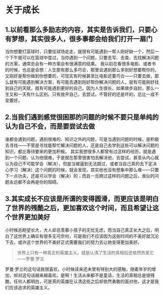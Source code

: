 # 关于成长

## 1.以前看那么多励志的内容，其实是告诉我们，只要心有梦想，其实很多人，很多事都会给我们打开一扇门

当你想要打篮球时，只要往球场走走，就很有可能遇到一帮人刚好缺一个，然后一个下午就可以在篮球中度过，当你遇到一个问题，只要去写、去查、去找解决问题的方案，通常总会有一种方案会有很满意的结果。
我以前在看很多电影、或者书的时候，也总是会想：人生那有那么多巧合，那里会遇到那么多刚好想要帮你的，又刚好是帮你做到你想要的，可现实有时候甚至比电影还要巧合——只要去做，那么就有可能遇到解决方案，有可能去遇到刚好帮你解决问题的人，就有可能刚好找到自己的天赋，就有可能遇到更好的自己。因为人生很长，如果故步自封，那么一生又和一天有什么区别。只有放开自己，去尝试，不管好的还是坏的，总比一成不变要好。

## 2.当我们遇到感觉很困那的问题的时候不要只是单纯的认为自己不会，而是要尝试去做

谁都会遇到问题，遇到很难的、知识之外的问题，可是当遇到问题的时候，是积极去寻找——不管是寻找能帮忙解决问题的人，还是自己去学到这些可以解决问题的知识，都比等待要来的更加积极。
其实我想很多人都曾有过这样的经历，就是遇到一个问题，认为他很难，于是就在那里很害怕去解决他，去尝试，甚至从内心就认为自己不可能学会（解决），但是当被逼到无法跳过，或者当自己真的去下定决心学习（解决）这个问题的时候，就会发现，其实他也没有想象中那么难——只要下一点功夫，还是可以学会（解决）的；而且一旦跨过这样的问题之后，类似的问题永远都不会再是你的阻碍。

## 3.其实成长不应该是所谓的变得圆滑，而更应该是明白了世界的残酷之后，更加喜欢这个时间，而且希望让这个世界更加美好

小时候总盼望长大，大人却总羡慕小孩子的无忧无虑，而当自己真正长大之后，明白了这世界上确实有很多无可奈何，可是我们不应该因为这些时间的不美好就沉沦下去，或许这个世界的不美好正式需要我们的努力去让她变得更加美好。
> 世界上只有一种真正的英雄主义，就是认清了生活的真相后还依然热爱它
> ——罗曼·罗兰

罗曼·罗兰的这句话我很喜欢，小时候读来还未曾有特别大的感触，随着年岁的增加，却对这句话越来越喜欢。是啊！生活从来都不是童话，生活的真相总是很残酷，任何人都明白，可是真的英雄在认清这些之后却依然勇敢的面对他，这才是我们应该追求的英雄主义。
